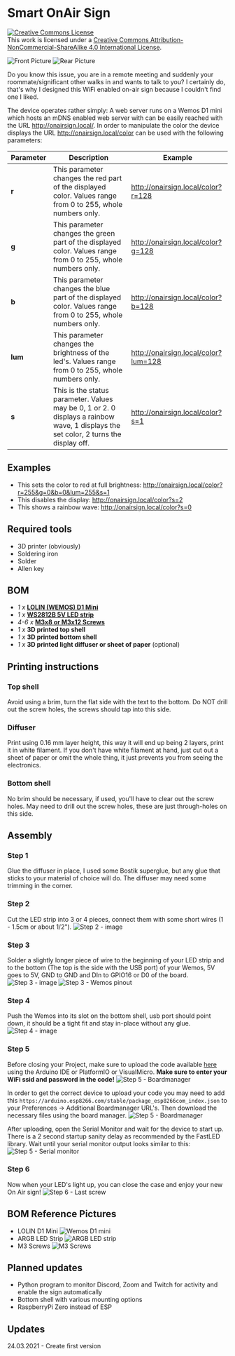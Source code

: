 # Smart OnAir Sign
<a rel="license" href="http://creativecommons.org/licenses/by-nc-sa/4.0/"><img alt="Creative Commons License" style="border-width:0" src="https://i.creativecommons.org/l/by-nc-sa/4.0/88x31.png" /></a><br />This work is licensed under a <a rel="license" href="http://creativecommons.org/licenses/by-nc-sa/4.0/">Creative Commons Attribution-NonCommercial-ShareAlike 4.0 International License</a>.

![Front Picture](Images/Front1.jpg)
![Rear Picture](Images/Rear.jpg)

Do you know this issue, you are in a remote meeting and suddenly your roommate/significant other walks in and wants to talk to you?
I certainly do, that's why I designed this WiFi enabled on-air sign because I couldn't find one I liked.

The device operates rather simply: 
A web server runs on a Wemos D1 mini which hosts an mDNS enabled web server with can be easily reached with the URL http://onairsign.local/. 
In order to manipulate the color the device displays the URL http://onairsign.local/color can be used with the following parameters:

| Parameter | Description                              | Example                              |
|-----------|------------------------------------------|--------------------------------------|
| **r**     | This parameter changes the red part of the displayed color. Values range from 0 to 255, whole numbers only. | http://onairsign.local/color?r=128   |
| **g**     | This parameter changes the green part of the displayed color. Values range from 0 to 255, whole numbers only. | http://onairsign.local/color?g=128   |
| **b**     | This parameter changes the blue part of the displayed color. Values range from 0 to 255, whole numbers only. | http://onairsign.local/color?b=128   |
| **lum**   | This parameter changes the brightness of the led's. Values range from 0 to 255, whole numbers only. | http://onairsign.local/color?lum=128 |
| **s**     | This is the status parameter. Values may be 0, 1 or 2. 0 displays a rainbow wave, 1 displays the set color, 2 turns the display off.  | http://onairsign.local/color?s=1     |

## Examples
- This sets the color to red at full brightness: 
http://onairsign.local/color?r=255&g=0&b=0&lum=255&s=1
- This disables the display: http://onairsign.local/color?s=2
- This shows a rainbow wave: http://onairsign.local/color?s=0

## Required tools
- 3D printer (obviously)
- Soldering iron
- Solder 
- Allen key

## BOM
- *1 x* **[LOLIN (WEMOS) D1 Mini](https://it.aliexpress.com/item/32529101036.html?spm=a2g0s.9042311.0.0.653f4c4dwwleCD)**
- *1 x* **[WS2812B 5V LED strip](https://it.aliexpress.com/item/2036819167.html?spm=a2g0s.9042311.0.0.653f4c4dAy9aew)**
- *4-6 x* **[M3x8 or M3x12 Screws](https://it.aliexpress.com/item/32846918173.html?spm=a2g0s.9042311.0.0.653f4c4dAy9aew)**
- *1 x* **3D printed top shell**
- *1 x* **3D printed bottom shell**
- *1 x* **3D printed light diffuser or sheet of paper** (optional)

## Printing instructions
### Top shell
Avoid using a brim, turn the flat side with the text to the bottom. Do NOT drill out the screw holes, the screws should tap into this side.

### Diffuser
Print using 0.16 mm layer height, this way it will end up being 2 layers, print it in white filament. If you don't have white filament at hand, just cut out a sheet of paper or omit the whole thing, it just prevents you from seeing the electronics.

### Bottom shell
No brim should be necessary, if used, you'll have to clear out the screw holes. May need to drill out the screw holes, these are just through-holes on this side.

## Assembly
### Step 1
Glue the diffuser in place, I used some Bostik superglue, but any glue that sticks to your material of choice will do. 
The diffuser may need some trimming in the corner.

### Step 2
Cut the LED strip into 3 or 4 pieces, connect them with some short wires (1 - 1.5cm or about 1/2"). 
![Step 2 - image](Images/Step2.jpg)

### Step 3
Solder a slightly longer piece of wire to the beginning of your LED strip and to the bottom (The top is the side with the USB port) of your Wemos, 5V goes to 5V, GND to GND and DIn to GPIO16 or D0 of the board.
![Step 3 - image](Images/Step3.jpg)
![Step 3 - Wemos pinout](https://connt.net/wp-content/uploads/2019/03/esp8266-wemos-d1-mini-pinout.png)

### Step 4
Push the Wemos into its slot on the bottom shell, usb port should point down, it should be a tight fit and stay in-place without any glue. 
![Step 4 - image](Images/Step4.jpg)

### Step 5
Before closing your Project, make sure to upload the code available [here](/blob/master/Code/ESP/ESP8622_Code) using the Arduino IDE or PlatformIO or VisualMicro. **Make sure to enter your WiFi ssid and password in the code!** 
![Step 5 - Boardmanager](Images/Step5a.png)

In order to get the correct device to upload your code you may need to add this ``https://arduino.esp8266.com/stable/package_esp8266com_index.json`` to your Preferences -> Additional Boardmanager URL's.
Then download the necessary files using the board manager.
![Step 5 - Boardmanager](Images/Step5b.png)

After uploading, open the Serial Monitor and wait for the device to start up. There is a 2 second startup sanity delay as recommended by the FastLED library.
Wait until your serial monitor output looks similar to this: 
![Step 5 - Serial monitor](Images/Step5c.png)

### Step 6
Now when your LED's light up, you can close the case and enjoy your new On Air sign!
![Step 6 - Last screw](Images/Step6.jpg)


## BOM Reference Pictures
- LOLIN D1 Mini
![Wemos D1 mini](Images/AliExpress1.png)
- ARGB LED Strip
![ARGB LED strip](Images/AliExpress2.png)
- M3 Screws
![M3 Screws](Images/AliExpress3.png)

## Planned updates
- Python program to monitor Discord, Zoom and Twitch for activity and enable the sign automatically
- Bottom shell with various mounting options
- RaspberryPi Zero instead of ESP

## Updates
24.03.2021 - Create first version
